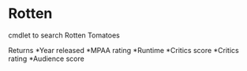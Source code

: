 Rotten
======

cmdlet to search Rotten Tomatoes

Returns
*Year released
*MPAA rating
*Runtime
*Critics score
*Critics rating
*Audience score
